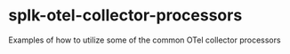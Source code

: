 # splk-otel-collector-processors
Examples of how to utilize some of the common OTel collector processors 
